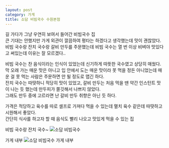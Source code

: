```yaml
---
layout: post
category: 가게
title: 소담 비빔국수 수원본점
---
```

길 가다가 그냥 우연히 보여서 들어간 비빔국수 집  
큰 기대는 안했지만 가게 외관이 깔끔하여 평타는 하겠다고 생각했는데 맛이 괜찮았다.  
비빔 국수랑 잔치 국수랑 갈비 만두를 주문했는데 비빔 국수는 열 번 이상 비벼야 맛있다고 써있는데 이유는 잘 모르겠다..  

비빔 국수는 찬 음식이라는 인식이 있었는데 신기하게 따뜻한 국수였고 상당히 매웠다.  
막 오래 가는 매운 맛은 아니고 입 안에서 도는 매운 맛이라 못 먹을 정돈 아니었는데 매운 걸 못 먹는 사람은 주문하면 안 될 정도로 맵긴 하다.  
잔치 국수는 따땃하니 적당히 맛이 있었고, 갈비 만두는 처음 먹을 땐 약간 인스턴트 맛이 나는 듯 했는데 만두피가 쫄깃해서 나쁘지 않았다.  
그래도 만두 중에 고르라면 난 갈비 만두 취향은 아닌 듯 하다.  

가격은 적당하고 육수를 따로 셀프로 가져다 먹을 수 있는데 멸치 육수 같은데 따땃하고 시원해서 좋았다.  
간단히 식사를 하고자 할 때 음식도 빨리 나오고 맛있게 먹을 수 있는 집

비빔 국수랑 잔치 국수~
![소담 비빔국수](http://lh3.googleusercontent.com/-lpUIVmbs1fU/VgFMCkduTVI/AAAAAAAAAGE/1OZmlhEIdsg/s1280/upload_-1.jpg)

가게 내부 
![소담 비빔국수 가게 내부](http://lh3.googleusercontent.com/--MssHC5-u1g/VgFMD5L55SI/AAAAAAAAAGM/5zBNa0KwuJg/s1280/upload_-1.jpg)